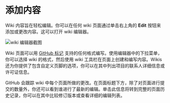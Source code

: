 # 添加内容

Wiki 内容旨在轻松编辑。你可以在任何 wiki 页面通过单击右上角的 **Edit** 按钮来添加或更改内容。这可以打开 wiki 编辑器。

![wiki &#x7F16;&#x8F91;&#x5668;&#x622A;&#x56FE;](https://guides.github.com/features/wikis/wiki-editor.png)

Wiki 页面可以用 [GitHub 标记](http://github.com/github/markup) 支持的任何格式编写。使用编辑器中的下拉菜单，你可以选择 wiki 的格式，然后使用 wiki 工具栏在页面上创建和编写内容。Wikis 还为你提供了包含自定义页脚的选项，你可以在其中列出项目的联系人详细信息或许可证信息。

GitHub 会跟踪 wiki 中每个页面所做的更改。在页面标题下方，除了对页面进行提交的数量外，你还可以看到谁进行了最新的编辑。单击此信息将转到完整的页面历史记录，你可以在其中比较修订版本或查看详细的编辑列表。


